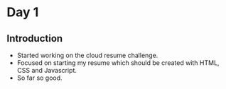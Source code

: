 # Day 1

## Introduction

- Started working on the cloud resume challenge.
- Focused on starting my resume which should be created with HTML, CSS and Javascript.
- So far so good.
